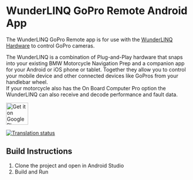 # WunderLINQ GoPro Remote Android App

The WunderLINQ GoPro Remote app is for use with the [WunderLINQ Hardware](https://www.wunderlinq.com) to control GoPro cameras.

The WunderLINQ is a combination of Plug-and-Play hardware that snaps into your existing BMW Motorcycle 
Navigation Prep and a companion app for your Android or iOS phone or tablet.  Together they allow you 
to control your mobile device and other connected devices like GoPros from your handlebar wheel.  
If your motorcycle also has the On Board Computer Pro option the WunderLINQ can also receive and 
decode performance and fault data.

<a href="https://play.google.com/store/apps/details?id=com.blackboxembedded.wunderlinqgopro" target="_blank">
<img src="https://blackboxembedded.github.io/WunderLINQ-Documentation/en/images-localized/badge_store_google_play.png" alt="Get it on Google Play" height="60"/></a>

<p>
<a href="https://weblate.blackboxembedded.com/engage/wunderlinq/">
<img src="https://weblate.blackboxembedded.com/widgets/wunderlinq/-/wunderlinq-gopro-android/svg-badge.svg" alt="Translation status" />
</a>
</p>

## Build Instructions
1. Clone the project and open in Android Studio
2. Build and Run
